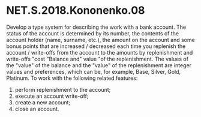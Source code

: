 # NET.S.2018.Kononenko.08

Develop a type system for describing the work with a bank account. The status of the account is determined by its number, 
the contents of the account holder (name, surname, etc.), the amount on the account and some bonus points 
that are increased / decreased each time you replenish the account / write-offs from the account to the amounts 
by replenishment and write-offs "cost "Balance and" value "of the replenishment. The values ​​of the "value" of the balance and the 
"value" of the replenishment are integer values ​​and preferences, which can be, for example, Base, Silver, Gold, Platinum.
To work with the following related features:
1. perform replenishment to the account;
2. execute an account write-off;
3. create a new account;
4. close an account.
